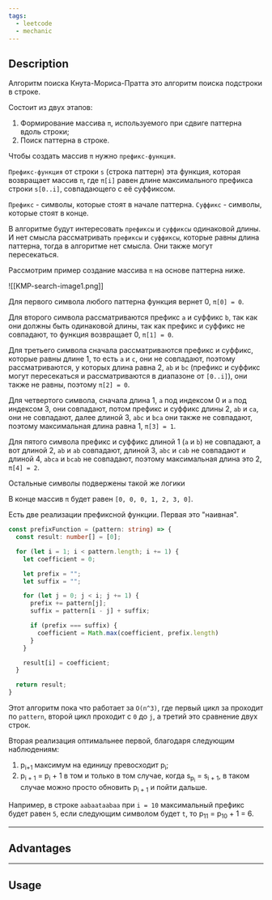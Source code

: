 ```yaml
---
tags:
  - leetcode
  - mechanic
---
```

## Description

Алгоритм поиска Кнута-Мориса-Пратта это алгоритм поиска подстроки в строке.

Состоит из двух этапов:
1. Формирование массива `π`, используемого при сдвиге паттерна вдоль строки;
2. Поиск паттерна в строке.

Чтобы создать массив `π` нужно `префикс-функция`. 

`Префикс-функция` от строки `s` (строка паттерн)  эта функция, которая возвращает массив `π`, где `π[i]` равен длине максимального префикса строки `s[0..i]`, совпадающего с её суффиксом.

`Префикс` - символы, которые стоят в начале паттерна.
`Суффикс` - символы, которые стоят в конце.

В алгоритме будут интересовать `префиксы` и `суффиксы` одинаковой длины. И нет смысла рассматривать `префиксы` и `суффиксы`, которые равны длина паттерна, тогда в алгоритме нет смысла. Они также могут пересекаться.

Рассмотрим пример создание массива `π` на основе паттерна ниже.

![[KMP-search-image1.png]]

Для первого символа любого паттерна функция вернет 0, `π[0] = 0`.

Для второго символа рассматриваются префикс `a` и суффикс `b`, так как они должны быть одинаковой длины, так как префикс и суффикс не совпадают, то функция возвращает 0, `π[1] = 0`.

Для третьего символа сначала рассматриваются префикс и суффикс, которые равны длине 1, то есть `a` и `c`, они не совпадают, поэтому рассматриваются, у которых длина равна 2, `ab` и `bc` (префикс и суффикс могут пересекаться и рассматриваются в диапазоне от `[0..i]`), они также не равны, поэтому `π[2] = 0`.

Для четвертого символа, сначала длина 1, `a` под индексом 0 и `a` под индексом 3, они совпадают, потом префикс и суффикс длины 2, `ab` и `ca`, они не совпадают, далее длиной 3, `abc` и `bca` они также не совпадают, поэтому максимальная длина равна 1, `π[3] = 1`.

Для пятого символа префикс и суффикс длиной 1 (`a` и `b`) не совпадают, а вот длиной 2, `ab` и `ab` совпадают, длиной 3, `abc` и `cab` не совпадают и длиной 4, `abca` и `bcab` не совпадают, поэтому максимальная длина это 2, `π[4] = 2`.

Остальные символы подвержены такой же логики

В конце массив `π` будет равен `[0, 0, 0, 1, 2, 3, 0]`.

Есть две реализации префиксной функции. Первая это "наивная".

```typescript
const prefixFunction = (pattern: string) => {
  const result: number[] = [0];

  for (let i = 1; i < pattern.length; i += 1) {
    let coefficient = 0;

    let prefix = "";
    let suffix = "";

    for (let j = 0; j < i; j += 1) {
      prefix += pattern[j];
      suffix = pattern[i - j] + suffix;

      if (prefix === suffix) {
        coefficient = Math.max(coefficient, prefix.length)
      }
    }

    result[i] = coefficient;
  }

  return result;
}
```

Этот алгоритм пока что работает за `O(n^3)`, где первый цикл за проходит по `pattern`, второй цикл проходит с `0` до `j`, а третий это сравнение двух строк.

Вторая реализация оптимальнее первой, благодаря следующим наблюдениям:
1. p<sub>i+1</sub> максимум на единицу превосходит p<sub>i</sub>;
2. p<sub>i + 1</sub> = p<sub>i</sub> + 1 в том и только в том случае, когда s<sub>p<sub>i</sub></sub> = s<sub>i + 1</sub>, в таком случае можно просто обновить p<sub>i + 1</sub> и пойти дальше.

Например, в строке `aabaataabaa` при `i = 10` максимальный префикс будет равен `5`, если следующим символом будет `t`, то p<sub>11</sub> = p<sub>10</sub> + 1 = 6.

---
## Advantages

---
## Usage


```js
```

